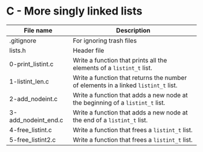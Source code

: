 # C - More singly linked lists

| File name           | Description                                                                        |
| ------------------- | ---------------------------------------------------------------------------------- |
| .gitignore          | For ignoring trash files                                                           |
| lists.h             | Header file                                                                        |
| 0-print_listint.c   | Write a function that prints all the elements of a `listint_t` list.               |
| 1-listint_len.c     | Write a function that returns the number of elements in a linked `listint_t` list. |
| 2-add_nodeint.c     | Write a function that adds a new node at the beginning of a `listint_t` list.      |
| 3-add_nodeint_end.c | Write a function that adds a new node at the end of a `listint_t` list.            |
| 4-free_listint.c    | Write a function that frees a `listint_t` list.                                    |
| 5-free_listint2.c   | Write a function that frees a `listint_t` list.                                    |
